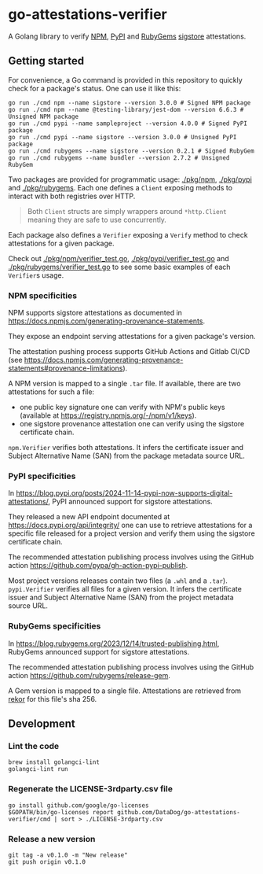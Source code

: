 # go-attestations-verifier

A Golang library to verify [NPM](https://www.npmjs.com/), [PyPI](https://pypi.org/) and [RubyGems](https://rubygems.org/) [sigstore](https://www.sigstore.dev/) attestations.

## Getting started

For convenience, a Go command is provided in this repository to quickly check for a package's status. One can use it like this:
```shell
go run ./cmd npm --name sigstore --version 3.0.0 # Signed NPM package
go run ./cmd npm --name @testing-library/jest-dom --version 6.6.3 # Unsigned NPM package
go run ./cmd pypi --name sampleproject --version 4.0.0 # Signed PyPI package
go run ./cmd pypi --name sigstore --version 3.0.0 # Unsigned PyPI package
go run ./cmd rubygems --name sigstore --version 0.2.1 # Signed RubyGem
go run ./cmd rubygems --name bundler --version 2.7.2 # Unsigned RubyGem
```

Two packages are provided for programmatic usage: [./pkg/npm](./pkg/npm), [./pkg/pypi](./pkg/pypi) and [./pkg/rubygems](./pkg/rubygems).
Each one defines a `Client` exposing methods to interact with both registries over HTTP.

> Both `Client` structs are simply wrappers around `*http.Client` meaning they are safe to use concurrently.

Each package also defines a `Verifier` exposing a `Verify` method to check attestations for a given package.

Check out [./pkg/npm/verifier_test.go](./pkg/npm/verifier_test.go), [./pkg/pypi/verifier_test.go](./pkg/pypi/verifier_test.go) and [./pkg/rubygems/verifier_test.go](./pkg/rubygems/verifier_test.go) to see some basic examples of each `Verifier`s usage.

### NPM specificities

NPM supports sigstore attestations as documented in https://docs.npmjs.com/generating-provenance-statements.

They expose an endpoint serving attestations for a given package's version.

The attestation pushing process supports GitHub Actions and Gitlab CI/CD (see https://docs.npmjs.com/generating-provenance-statements#provenance-limitations).

A NPM version is mapped to a single `.tar` file. If available, there are two attestations for such a file:
- one public key signature one can verify with NPM's public keys (available at https://registry.npmjs.org/-/npm/v1/keys).
- one sigstore provenance attestation one can verify using the sigstore certificate chain.

`npm.Verifier` verifies both attestations. It infers the certificate issuer and Subject Alternative Name (SAN) from the package metadata source URL.

### PyPI specificities

In https://blog.pypi.org/posts/2024-11-14-pypi-now-supports-digital-attestations/, PyPI announced support for sigstore attestations.

They released a new API endpoint documented at https://docs.pypi.org/api/integrity/ one can use to retrieve attestations for a specific file released for a project version and verify them using the sigstore certificate chain.

The recommended attestation publishing process involves using the GitHub action https://github.com/pypa/gh-action-pypi-publish.

Most project versions releases contain two files (a `.whl` and a `.tar`). `pypi.Verifier` verifies all files for a given version. It infers the certificate issuer and Subject Alternative Name (SAN) from the project metadata source URL.

### RubyGems specificities

In https://blog.rubygems.org/2023/12/14/trusted-publishing.html, RubyGems announced support for sigstore attestations.

The recommended attestation publishing process involves using the GitHub action https://github.com/rubygems/release-gem.

A Gem version is mapped to a single file. Attestations are retrieved from [rekor](https://docs.sigstore.dev/logging/overview/) for this file's sha 256.

## Development

### Lint the code

```shell
brew install golangci-lint
golangci-lint run
```

### Regenerate the LICENSE-3rdparty.csv file

```shell
go install github.com/google/go-licenses
$GOPATH/bin/go-licenses report github.com/DataDog/go-attestations-verifier/cmd | sort > ./LICENSE-3rdparty.csv
```

### Release a new version

```shell
git tag -a v0.1.0 -m "New release"
git push origin v0.1.0
```
